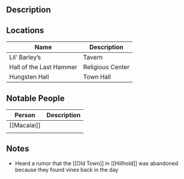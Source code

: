## Description


## Locations
| Name                        | Description |
| --------------------------- | ----------- |
| Lil’ Barley’s          |       Tavern      |
| Hall of the Last Hammer |   Religious Center          |
| Hungsten Hall                            |  Town Hall           |

## Notable People
| Person  | Description |
| ------- | ----------- |
| [[Macalai]] |             |
|         |             |

## Notes
* Heard a rumor that the [[Old Town]] in [[Hillhold]] was abandoned because they found vines back in the day
